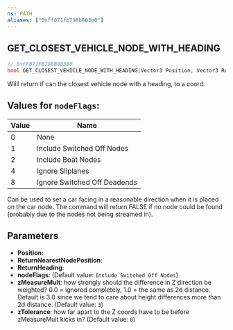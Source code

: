 ```yaml
---
ns: PATH
aliases: ["0xff071fb798b803b0"]
---
```

## GET_CLOSEST_VEHICLE_NODE_WITH_HEADING

```c
// 0xFF071FB798B803B0
bool GET_CLOSEST_VEHICLE_NODE_WITH_HEADING(Vector3 Position, Vector3 ReturnNearestNodePosition, float ReturnHeading, int nodeFlags, float zMeasureMult, float zTolerance);
```

WIill return if can the closest vehicle node with a heading, to a coord.

## Values for `nodeFlags`:
| Value | Name |
| --- | --- |
| 0 | None |
| 1 | Include Switched Off Nodes |
| 2 | Include Boat Nodes |
| 4 | Ignore Sliplanes |
| 8 | Ignore Switched Off Deadends |


Can be used to set a car facing in a reasonable direction when it is placed on the car node. The command will return FALSE if no node could be found (probably due to the nodes not being streamed in).


## Parameters
* **Position**: 
* **ReturnNearestNodePosition**: 
* **ReturnHeading**: 
* **nodeFlags**: (Default value: `Include Switched Off Nodes`)
* **zMeasureMult**: how strongly should the difference in Z direction be weighted? 0.0 = ignored completely, 1.0 = the same as 2d distance. Default is 3.0 since we tend to care about height differences more than 2d distance. (Default value: `3`)
* **zTolerance**: how far apart to the Z coords have to be before zMeasureMult kicks in? (Default value: `0`)

